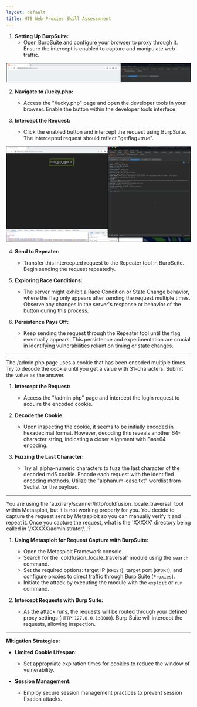 ```yaml
---
layout: default
title: HTB Web Proxies Skill Assessmnent
---
```

1. **Setting Up BurpSuite:**
   - Open BurpSuite and configure your browser to proxy through it. Ensure the intercept is enabled to capture and manipulate web traffic.

<img class="post-image-small" src="assets\images\2023-12-1-Web-Proxies-Skill_Assessmnent_images\images\image4.png" alt="Image 4">


2. **Navigate to /lucky.php:**
   - Access the "/lucky.php" page and open the developer tools in your browser. Enable the button within the developer tools interface.

3. **Intercept the Request:**
   - Click the enabled button and intercept the request using BurpSuite. The intercepted request should reflect "getflag=true".

<img class="post-image-big" src="assets\images\2023-12-1-Web-Proxies-Skill_Assessmnent_images\images\image1.png" alt="Image 1">

4. **Send to Repeater:**
   - Transfer this intercepted request to the Repeater tool in BurpSuite. Begin sending the request repeatedly.

5. **Exploring Race Conditions:**
   - The server might exhibit a Race Condition or State Change behavior, where the flag only appears after sending the request multiple times. Observe any changes in the server's response or behavior of the button during this process.

6. **Persistence Pays Off:**
   - Keep sending the request through the Repeater tool until the flag eventually appears. This persistence and experimentation are crucial in identifying vulnerabilities reliant on timing or state changes.

---

The /admin.php page uses a cookie that has been encoded multiple times. Try to decode the cookie until you get a value with 31-characters. Submit the value as the answer.

1. **Intercept the Request:**
   - Access the "/admin.php" page and intercept the login request to acquire the encoded cookie.

2. **Decode the Cookie:**
   - Upon inspecting the cookie, it seems to be initially encoded in hexadecimal format. However, decoding this reveals another 64-character string, indicating a closer alignment with Base64 encoding.

3. **Fuzzing the Last Character:**
   - Try all alpha-numeric characters to fuzz the last character of the decoded md5 cookie. Encode each request with the identified encoding methods. Utilize the "alphanum-case.txt" wordlist from Seclist for the payload.

---

You are using the 'auxiliary/scanner/http/coldfusion_locale_traversal' tool within Metasploit, but it is not working properly for you. You decide to capture the request sent by Metasploit so you can manually verify it and repeat it. Once you capture the request, what is the 'XXXXX' directory being called in '/XXXXX/administrator/..'?

1. **Using Metasploit for Request Capture with BurpSuite:**
   - Open the Metasploit Framework console.
   - Search for the 'coldfusion_locale_traversal' module using the `search` command.
   - Set the required options: target IP (`RHOST`), target port (`RPORT`), and configure proxies to direct traffic through Burp Suite (`Proxies`).
   - Initiate the attack by executing the module with the `exploit` or `run` command.

2. **Intercept Requests with Burp Suite:**
   - As the attack runs, the requests will be routed through your defined proxy settings (`HTTP:127.0.0.1:8080`). Burp Suite will intercept the requests, allowing inspection.

---

**Mitigation Strategies:**
- **Limited Cookie Lifespan:**
  - Set appropriate expiration times for cookies to reduce the window of vulnerability.

- **Session Management:**
  - Employ secure session management practices to prevent session fixation attacks.
